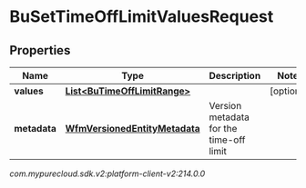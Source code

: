 # BuSetTimeOffLimitValuesRequest


## Properties

| Name | Type | Description | Notes |
| ------------ | ------------- | ------------- | ------------- |
| **values** | [**List&lt;BuTimeOffLimitRange&gt;**](BuTimeOffLimitRange) |  |  [optional] |
| **metadata** | [**WfmVersionedEntityMetadata**](WfmVersionedEntityMetadata) | Version metadata for the time-off limit |  |




_com.mypurecloud.sdk.v2:platform-client-v2:214.0.0_
